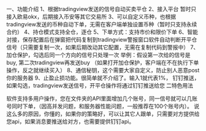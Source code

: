 一、功能介绍
1、根据tradingview发送的信号自动买卖平仓
2、接入平台
暂时只接入欧易okx，后期接入币安等其它交易所
3、可以自定义币种，也根据tradingview发送的币种自动下单，无需在客户端单独设置币种（暂时只支持永续合约）
4、持仓模式支持全仓，逐仓
5、下单方式：支持市价和限价下单
6、智能对接，保存配置后在弹窗把代码复制到tradingview警报窗口软件自动判断开平仓信号（只需要复制一次，如果后期改动其它配置，无需在复制代码到警报中）
7、加仓保护，勾选后同一个方向的信号只处理一次
举例：假设第一次给的信号是buy, 第二次tradingview再发送buy （如果打开加仓保护，客户端在不在执行下单操作，反之就继续买入）
8、通信秘钥，这个需要大家自定义，防止别人恶意post你的服务器
9、止盈止损功能。很简单就不介绍了。输入1就代表1%，
钉钉推送，如果勾选，tradingview发送信号，开平仓操作将通过钉钉推送给您
二特色用法


软件支持多用户操作，您在文件夹的API里面增加几个账号，同一信号就可以几账号同时下单，（因高并发问题，和服务器性能问题，一般推荐在100个账号内）。
说这么多的原因，你懂的，如果你的策略好，可以让其它人跟单，只需要对方提供给您api，如果消息要推送给对方，也需要提供钉钉api。
